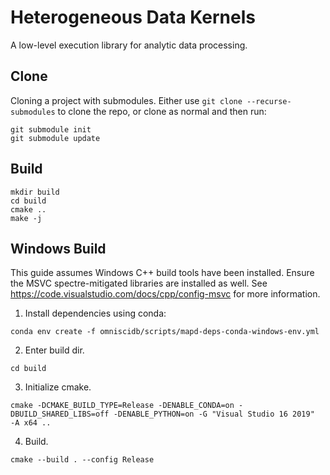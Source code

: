 # Heterogeneous Data Kernels

A low-level execution library for analytic data processing. 

## Clone

Cloning a project with submodules. Either use `git clone --recurse-submodules` to clone the repo, or clone as normal and then run:

```
git submodule init
git submodule update
```

## Build

```
mkdir build
cd build
cmake ..
make -j
```

## Windows Build

This guide assumes Windows C++ build tools have been installed. Ensure the MSVC spectre-mitigated libraries are installed as well. See https://code.visualstudio.com/docs/cpp/config-msvc for more information. 

1. Install dependencies using conda:
```
conda env create -f omniscidb/scripts/mapd-deps-conda-windows-env.yml
```
2. Enter build dir.
```
cd build
```
3. Initialize cmake. 
```
cmake -DCMAKE_BUILD_TYPE=Release -DENABLE_CONDA=on -DBUILD_SHARED_LIBS=off -DENABLE_PYTHON=on -G "Visual Studio 16 2019"  -A x64 ..
```
4. Build.
```
cmake --build . --config Release
```